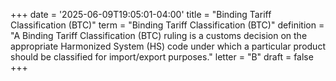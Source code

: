 +++
date = '2025-06-09T19:05:01-04:00'
title = "Binding Tariff Classification (BTC)"
term = "Binding Tariff Classification (BTC)"
definition = "A Binding Tariff Classification (BTC) ruling is a customs decision on the appropriate Harmonized System (HS) code under which a particular product should be classified for import/export purposes."
letter = "B"
draft = false
+++

